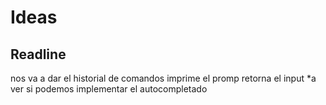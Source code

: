 # Ideas

## Readline
nos va a dar el historial de comandos
imprime el promp
retorna el input
*a ver si podemos implementar el autocompletado
